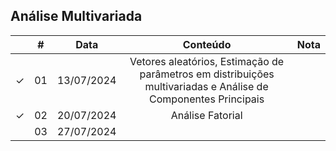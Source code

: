 ## Análise Multivariada

|  | # | Data | Conteúdo | Nota |
|:---:|:---:|:---:|:---:|:---:|
| &check; | 01 | 13/07/2024 | Vetores aleatórios, Estimação de parâmetros em distribuições multivariadas e Análise de Componentes Principais |  |
| &check; | 02 | 20/07/2024 | Análise Fatorial |  |
|  | 03 | 27/07/2024 |  |  |